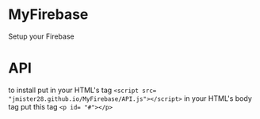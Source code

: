 # MyFirebase
Setup your Firebase
# API
to install put in your HTML's <head> tag  `<script src= "jmister28.github.io/MyFirebase/API.js"></script>` in your HTML's body tag put this tag `<p id= "#"></p>`
